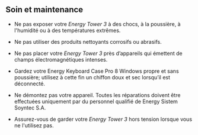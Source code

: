 ## Soin et maintenance 

* Ne pas exposer votre *Energy Tower 3* à des chocs, à la poussière, à l'humidité ou à des températures extrêmes.

* Ne pas utiliser des produits nettoyants corrosifs ou abrasifs. 

* Ne pas placer votre *Energy Tower 3* près d’appareils qui émettent de champs électromagnétiques intenses.

* Gardez votre Energy Keyboard Case Pro 8 Windows propre et sans poussière; utilisez à cette fin un chiffon doux et sec lorsqu’il est déconnecté.

* Ne démontez pas votre appareil. Toutes les réparations doivent être effectuées uniquement par du personnel qualifié de Energy Sistem Soyntec S.A.

* Assurez-vous de garder votre *Energy Tower 3* hors tension lorsque vous ne l'utilisez pas. 
